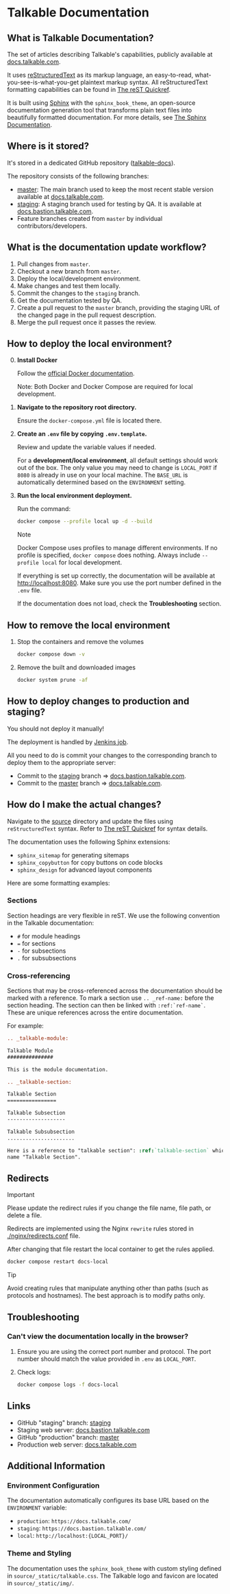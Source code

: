 # Talkable Documentation

## What is Talkable Documentation?

The set of articles describing Talkable's capabilities, publicly available at [docs.talkable.com](https://docs.talkable.com).

It uses [reStructuredText](https://docutils.sourceforge.io/rst.html) as its markup language, an easy-to-read, what-you-see-is-what-you-get plaintext markup syntax. All reStructuredText formatting capabilities can be found in [The reST Quickref](https://docutils.sourceforge.io/docs/user/rst/quickref.html).

It is built using [Sphinx](https://www.sphinx-doc.org) with the `sphinx_book_theme`, an open-source documentation generation tool that transforms plain text files into beautifully formatted documentation. For more details, see [The Sphinx Documentation](https://www.sphinx-doc.org).

## Where is it stored?

It's stored in a dedicated GitHub repository ([talkable-docs](https://github.com/talkable/talkable-docs)).

The repository consists of the following branches:

- [master](https://github.com/talkable/talkable-docs/tree/master): The main branch used to keep the most recent stable version available at [docs.talkable.com](https://docs.talkable.com).
- [staging](https://github.com/talkable/talkable-docs/tree/staging): A staging branch used for testing by QA. It is available at [docs.bastion.talkable.com](https://docs.bastion.talkable.com).
- Feature branches created from `master` by individual contributors/developers.

## What is the documentation update workflow?

1. Pull changes from `master`.
2. Checkout a new branch from `master`.
3. Deploy the local/development environment.
4. Make changes and test them locally.
5. Commit the changes to the `staging` branch.
6. Get the documentation tested by QA.
7. Create a pull request to the `master` branch, providing the staging URL of the changed page in the pull request description.
8. Merge the pull request once it passes the review.

## How to deploy the local environment?

0. **Install Docker**

   Follow the [official Docker documentation](https://docs.docker.com/compose/install/).

   Note: Both Docker and Docker Compose are required for local development.

1. **Navigate to the repository root directory.**

   Ensure the `docker-compose.yml` file is located there.

2. **Create an `.env` file by copying `.env.template`.**

   Review and update the variable values if needed.

   For a **development/local environment**, all default settings should work out of the box. The only value you may need to change is `LOCAL_PORT` if `8080` is already in use on your local machine. The `BASE_URL` is automatically determined based on the `ENVIRONMENT` setting.

3. **Run the local environment deployment.**

   Run the command:

   ```bash
   docker compose --profile local up -d --build
   ```

   > [!NOTE]
   > Docker Compose uses profiles to manage different environments. If no profile is specified, `docker compose` does nothing. Always include `--profile local` for local development.

   If everything is set up correctly, the documentation will be available at [http://localhost:8080](http://localhost:8080). Make sure you use the port number defined in the `.env` file.

   If the documentation does not load, check the **Troubleshooting** section.

## How to remove the local environment

1. Stop the containers and remove the volumes

   ```bash
   docker compose down -v
   ```

2. Remove the built and downloaded images

   ```bash
   docker system prune -af
   ```

## How to deploy changes to production and staging?

You should not deploy it manually!

The deployment is handled by [Jenkins job](http://jenkins.production/view/Talkable-docs/).

All you need to do is commit your changes to the corresponding branch to deploy them to the appropriate server:

- Commit to the [staging](https://github.com/talkable/talkable-docs/tree/staging) branch => [docs.bastion.talkable.com](https://docs.bastion.talkable.com/).
- Commit to the [master](https://github.com/talkable/talkable-docs/tree/master) branch => [docs.talkable.com](https://docs.talkable.com/).

## How do I make the actual changes?

Navigate to the [source](./source/) directory and update the files using `reStructuredText` syntax. Refer to [The reST Quickref](https://docutils.sourceforge.io/docs/user/rst/quickref.html) for syntax details.

The documentation uses the following Sphinx extensions:

- `sphinx_sitemap` for generating sitemaps
- `sphinx_copybutton` for copy buttons on code blocks
- `sphinx_design` for advanced layout components

Here are some formatting examples:

### Sections

Section headings are very flexible in reST. We use the following convention in the Talkable documentation:

- `#` for module headings
- `=` for sections
- `-` for subsections
- `.` for subsubsections

### Cross-referencing

Sections that may be cross-referenced across the documentation should be marked with a reference.
To mark a section use `.. _ref-name:` before the section heading.
The section can then be linked with `` :ref:`ref-name` ``. These are unique references across the entire documentation.

For example:

```rst
.. _talkable-module:

Talkable Module
###############

This is the module documentation.

.. _talkable-section:

Talkable Section
================

Talkable Subsection
-------------------

Talkable Subsubsection
......................

Here is a reference to "talkable section": :ref:`talkable-section` which will have the
name "Talkable Section".
```

## Redirects

> [!IMPORTANT]
> Please update the redirect rules if you change the file name, file path, or delete a file.

Redirects are implemented using the Nginx `rewrite` rules stored in [./nginx/redirects.conf](./nginx/redirects.conf) file.

After changing that file restart the local container to get the rules applied.

```bash
docker compose restart docs-local 
```

> [!TIP]
>
> Avoid creating rules that manipulate anything other than paths (such as protocols and hostnames). The best approach is to modify paths only.

## Troubleshooting

### Can't view the documentation locally in the browser?

1. Ensure you are using the correct port number and protocol.
   The port number should match the value provided in `.env` as `LOCAL_PORT`.

2. Check logs:

   ```bash
   docker compose logs -f docs-local
   ```

## Links

- GitHub "staging" branch: [staging](https://github.com/talkable/talkable-docs/tree/staging)
- Staging web server: [docs.bastion.talkable.com](https://docs.bastion.talkable.com/)
- GitHub "production" branch: [master](https://github.com/talkable/talkable-docs/tree/master)
- Production web server: [docs.talkable.com](https://docs.talkable.com/)

## Additional Information

### Environment Configuration

The documentation automatically configures its base URL based on the `ENVIRONMENT` variable:

- `production`: `https://docs.talkable.com/`
- `staging`: `https://docs.bastion.talkable.com/`
- `local`: `http://localhost:{LOCAL_PORT}/`

### Theme and Styling

The documentation uses the `sphinx_book_theme` with custom styling defined in `source/_static/talkable.css`. The Talkable logo and favicon are located in `source/_static/img/`.
